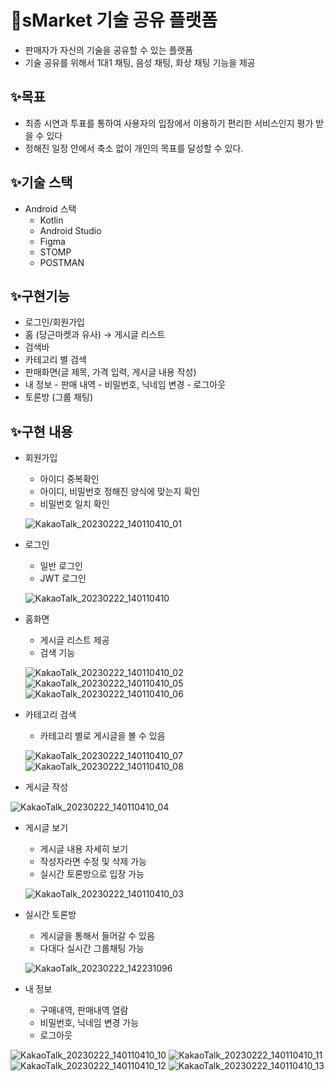 # 🚀sMarket 기술 공유 플랫폼
- 판매자가 자신의 기술을 공유할 수 있는 플랫폼
- 기술 공유를 위해서 1대1 채팅, 음성 채팅, 화상 채팅 기능을 제공
## ✨목표
- 최종 시연과 투표를 통하여 사용자의 입장에서 이용하기 편리한 서비스인지 평가 받을 수 있다
- 정해진 일정 안에서 축소 없이 개인의 목표를 달성할 수 있다.

## ✨기술 스택
- Android 스택
  - Kotlin
  - Android Studio
  - Figma
  - STOMP
  - POSTMAN


## ✨구현기능
   - 로그인/회원가입
   - 홈 (당근마켓과 유사) → 게시글 리스트
   - 검색바
   - 카테고리 별 검색
   - 판매화면(글 제목, 가격 입력, 게시글 내용 작성)
   - 내 정보
    - 판매 내역
    - 비밀번호, 닉네임 변경
    - 로그아웃
   - 토론방 (그룹 채팅)


## ✨구현 내용
- 회원가입
  - 아이디 중복확인
  - 아이디, 비밀번호 정해진 양식에 맞는지 확인
  - 비밀번호 일치 확인


  ![KakaoTalk_20230222_140110410_01](https://user-images.githubusercontent.com/59364681/220527024-7a1020d3-cc2d-40e6-bb80-77165e90bc54.jpg)

- 로그인
  - 일반 로그인
  - JWT 로그인


  ![KakaoTalk_20230222_140110410](https://user-images.githubusercontent.com/59364681/220527004-755a963e-08c7-44bf-b467-bf07e2f7c197.jpg)


- 홈화면
  - 게시글 리스트 제공
  - 검색 기능
  
  ![KakaoTalk_20230222_140110410_02](https://user-images.githubusercontent.com/59364681/220527073-cf76ef38-a9b8-4475-be31-01fee323adac.jpg)
  ![KakaoTalk_20230222_140110410_05](https://user-images.githubusercontent.com/59364681/220527106-efbd0f7d-dde2-4926-a140-5ba7c61d2dbf.jpg)
  ![KakaoTalk_20230222_140110410_06](https://user-images.githubusercontent.com/59364681/220527130-a5391e54-bcce-4a09-813c-f4b8777961d7.jpg)


- 카테고리 검색
  - 카테고리 별로 게시글을 볼 수 있음
  
  ![KakaoTalk_20230222_140110410_07](https://user-images.githubusercontent.com/59364681/220527155-f900e9a6-7d71-4926-9592-fb2897420ac5.jpg)
  ![KakaoTalk_20230222_140110410_08](https://user-images.githubusercontent.com/59364681/220527217-6e7d6814-3938-40dc-af1c-2f39c81a9b4e.jpg)

- 게시글 작성


 ![KakaoTalk_20230222_140110410_04](https://user-images.githubusercontent.com/59364681/220527242-7a0193e2-7460-4da4-8913-25557e221ff7.jpg)


- 게시글 보기
  - 게시글 내용 자세히 보기
  - 작성자라면 수정 및 삭제 가능
  - 실시간 토론방으로 입장 가능
  
  ![KakaoTalk_20230222_140110410_03](https://user-images.githubusercontent.com/59364681/220527325-130828a7-05ab-40a0-8047-fcab4a72b331.jpg)


- 실시간 토론방
  - 게시글을 통해서 들어갈 수 있음
  - 다대다 실시간 그룹채팅 가능

  ![KakaoTalk_20230222_142231096](https://user-images.githubusercontent.com/59364681/220530314-dba8ba64-0764-46f5-b069-ce71bc4417fd.jpg)



- 내 정보
  - 구매내역, 판매내역 열람
  - 비밀번호, 닉네임 변경 가능
  - 로그아웃
 
![KakaoTalk_20230222_140110410_10](https://user-images.githubusercontent.com/59364681/220527409-c75f16fa-dbd3-4ac3-824a-f97b9f09d370.jpg)
![KakaoTalk_20230222_140110410_11](https://user-images.githubusercontent.com/59364681/220527417-6f53a181-f279-4678-b0a9-c2d21d6fbe01.jpg)
![KakaoTalk_20230222_140110410_12](https://user-images.githubusercontent.com/59364681/220527423-bab26ea2-133b-45d0-85fc-fef84608a37a.jpg)
![KakaoTalk_20230222_140110410_13](https://user-images.githubusercontent.com/59364681/220527436-bc7086cf-e35d-4875-87b3-1af18286a68c.jpg)

  
